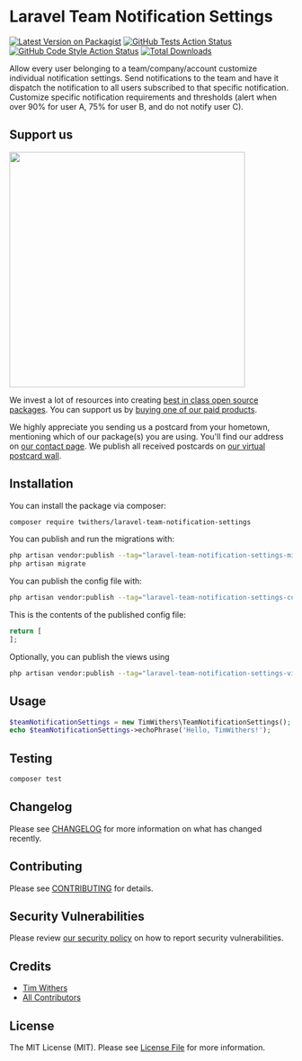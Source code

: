 # Laravel Team Notification Settings 

[![Latest Version on Packagist](https://img.shields.io/packagist/v/twithers/laravel-team-notification-settings.svg?style=flat-square)](https://packagist.org/packages/twithers/laravel-team-notification-settings)
[![GitHub Tests Action Status](https://img.shields.io/github/actions/workflow/status/twithers/laravel-team-notification-settings/run-tests.yml?branch=main&label=tests&style=flat-square)](https://github.com/twithers/laravel-team-notification-settings/actions?query=workflow%3Arun-tests+branch%3Amain)
[![GitHub Code Style Action Status](https://img.shields.io/github/actions/workflow/status/twithers/laravel-team-notification-settings/fix-php-code-style-issues.yml?branch=main&label=code%20style&style=flat-square)](https://github.com/twithers/laravel-team-notification-settings/actions?query=workflow%3A"Fix+PHP+code+style+issues"+branch%3Amain)
[![Total Downloads](https://img.shields.io/packagist/dt/twithers/laravel-team-notification-settings.svg?style=flat-square)](https://packagist.org/packages/twithers/laravel-team-notification-settings)

Allow every user belonging to a team/company/account customize individual notification settings. Send notifications to the team and have it dispatch the notification to all users subscribed to that specific notification. Customize specific notification requirements and thresholds (alert when over 90% for user A, 75% for user B, and do not notify user C).

## Support us

[<img src="https://github-ads.s3.eu-central-1.amazonaws.com/laravel-team-notification-settings.jpg?t=1" width="419px" />](https://spatie.be/github-ad-click/laravel-team-notification-settings)

We invest a lot of resources into creating [best in class open source packages](https://spatie.be/open-source). You can support us by [buying one of our paid products](https://spatie.be/open-source/support-us).

We highly appreciate you sending us a postcard from your hometown, mentioning which of our package(s) you are using. You'll find our address on [our contact page](https://spatie.be/about-us). We publish all received postcards on [our virtual postcard wall](https://spatie.be/open-source/postcards).

## Installation

You can install the package via composer:

```bash
composer require twithers/laravel-team-notification-settings
```

You can publish and run the migrations with:

```bash
php artisan vendor:publish --tag="laravel-team-notification-settings-migrations"
php artisan migrate
```

You can publish the config file with:

```bash
php artisan vendor:publish --tag="laravel-team-notification-settings-config"
```

This is the contents of the published config file:

```php
return [
];
```

Optionally, you can publish the views using

```bash
php artisan vendor:publish --tag="laravel-team-notification-settings-views"
```

## Usage

```php
$teamNotificationSettings = new TimWithers\TeamNotificationSettings();
echo $teamNotificationSettings->echoPhrase('Hello, TimWithers!');
```

## Testing

```bash
composer test
```

## Changelog

Please see [CHANGELOG](CHANGELOG.md) for more information on what has changed recently.

## Contributing

Please see [CONTRIBUTING](CONTRIBUTING.md) for details.

## Security Vulnerabilities

Please review [our security policy](../../security/policy) on how to report security vulnerabilities.

## Credits

- [Tim Withers](https://github.com/TWithers)
- [All Contributors](../../contributors)

## License

The MIT License (MIT). Please see [License File](LICENSE.md) for more information.
